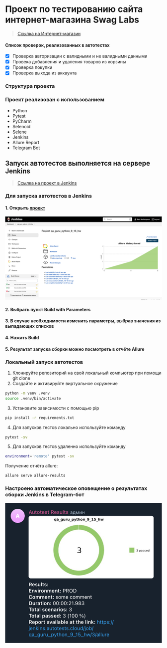 # Проект по тестированию сайта интернет-магазина Swag Labs
> <a target="_blank" href="https://www.saucedemo.com/">Ссылка на Интернет-магазин</a>

#### Список проверок, реализованных в автотестах
- [x] Проверка авторизации с валидными и не валидными данными
- [x] Провека добавления и удаления товаров из корзины
- [x] Проверка покупки
- [x] Проверка выхода из аккаунта

### Структура проекта

### Проект реализован с использованием
- Python 
- Pytest 
- PyCharm 
- Selenoid 
- Selene 
- Jenkins 
- Allure Report 
- Telegram Bot

## Запуск автотестов выполняется на сервере Jenkins
> <a target="_blank" href="https://jenkins.autotests.cloud/job/qa_guru_python_9_15_hw/">Ссылка на проект в Jenkins</a>

### Для запуска автотестов в Jenkins
#### 1. Открыть <a target="_blank" href="https://jenkins.autotests.cloud/job/qa_guru_python_9_15_hw/">проект</a>

![This is an image](/photos/main_jen.png)

#### 2. Выбрать пункт **Build with Parameters**
#### 3. В случае необходимости изменить параметры, выбрав значения из выпадающих списков
#### 4. Нажать **Build**
#### 5. Результат запуска сборки можно посмотреть в отчёте Allure

### Локальный запуск автотестов
1. Клонируйте репозиторий на свой локальный компьютер при помощи git clone
2. Создайте и активируйте виртуальное окружение
  ```bash
  python -m venv .venv
  source .venv/bin/activate
  ```
3. Установите зависимости с помощью pip
  ```bash
  pip install -r requirements.txt
  ```
4. Для запусков тестов локально используйте команду 
  ```bash
  pytest -sv
  ```
5. Для запусков тестов удаленно используйте команду 
  ```bash
  environment='remote' pytest -sv
  ```

Получение отчёта allure:
```bash
allure serve allure-results
```

### Настроено автоматическое оповещение о результатах сборки Jenkins в Telegram-бот
![This is an image](/photos/telega.png)
